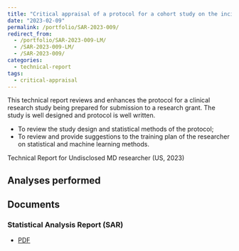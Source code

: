 ```yaml
---
title: "Critical appraisal of a protocol for a cohort study on the incidence of psychosis on (condition redacted) patients"
date: "2023-02-09"
permalink: /portfolio/SAR-2023-009/
redirect_from:
  - /portfolio/SAR-2023-009-LM/
  - /SAR-2023-009-LM/
  - /SAR-2023-009/
categories:
  - technical-report
tags:
  - critical-appraisal
---
```


This technical report reviews and enhances the protocol for a clinical research study being prepared for submission to a research grant.
The study is well designed and protocol is well written.

- To review the study design and statistical methods of the protocol;
- To review and provide suggestions to the training plan of the researcher on statistical and machine learning methods.

<!-- Statistical Analysis for Undisclosed MD researcher (US, 2023) -->
Technical Report for Undisclosed MD researcher (US, 2023)

## Analyses performed

<!-- 1. Descriptive analysis -->
<!-- 1. Inferential analysis -->
<!-- 1. Power analysis -->
<!-- 1. Missing data imputation -->
<!-- 1. Statistical models -->

## Documents

<!-- The client has requested that this analysis be kept confidential until a future date, determined by the client. -->
<!-- All documents from this consultation are therefore not published online and only the title and year of the analysis will be included in the consultant's Portfolio. -->
<!-- After the agreed date is reached, the documents will be released. -->

<!-- The client has requested that this analysis be kept confidential. -->
<!-- All documents from this consultation are therefore not published online and only the title and year of the analysis will be included in the consultant's Portfolio. -->

<!-- ### Analytical Plan (SAP) -->

<!-- - [PDF][sap] -->

### Statistical Analysis Report (SAR)

- [PDF][sar]

<!-- ## Associated analyses -->

<!-- This analysis is part of a larger project and is supported by other analyses, linked below. -->

<!-- **[assoc_title]** -->

<!-- <[assoc_link]> -->

<!-- --- -->

[sap]: /files/SAP-2023-009-LM-v01.pdf
[sar]: /files/SAR-2023-009-LM-v01.pdf
